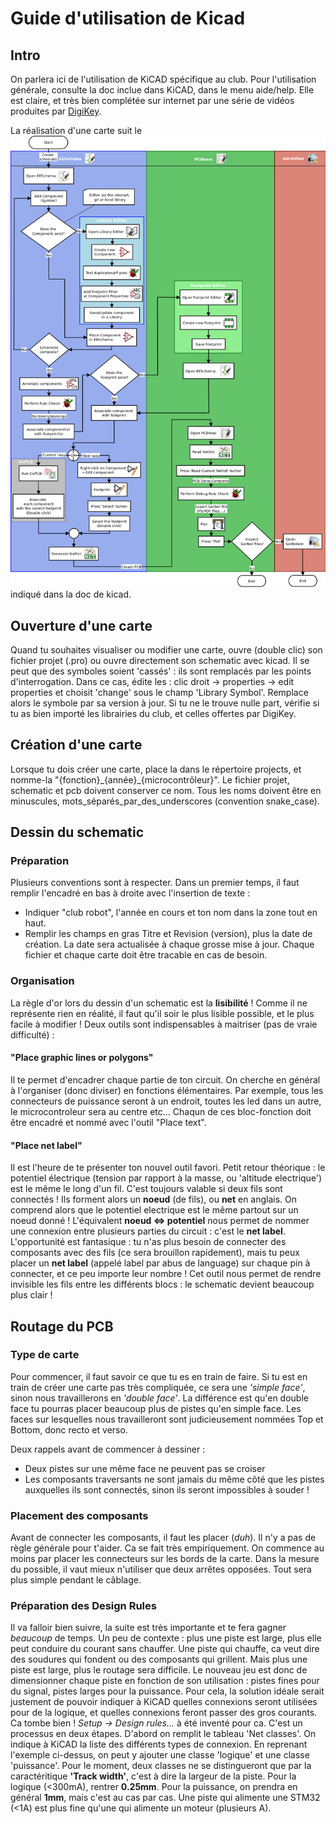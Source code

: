 # Guide d'utilisation de Kicad

## Intro
On parlera ici de l'utilisation de KiCAD spécifique au club. Pour l'utilisation générale, consulte la doc inclue dans KiCAD, dans le menu aide/help. Elle est claire, et très bien complétée sur internet par une série de vidéos produites par [DigiKey](https://www.youtube.com/watch?v=vaCVh2SAZY4&index=9&list=PLEBQazB0HUyR24ckSZ5u05TZHV9khgA1O&t=0s). 

La réalisation d'une carte suit le ![workflow](../../assets/kicad/kicad_flowchart.png) indiqué dans la doc de kicad. 

## Ouverture d'une carte
Quand tu souhaites visualiser ou modifier une carte, ouvre (double clic) son fichier projet (.pro) ou ouvre directement son schematic avec kicad. Il se peut que des symboles soient 'cassés' : ils sont remplacés par les points d'interrogation. Dans ce cas, édite les : clic droit -> properties -> edit properties et choisit 'change' sous le champ 'Library Symbol'. Remplace alors le symbole par sa version à jour. Si tu ne le trouve nulle part, vérifie si tu as bien importé les librairies du club, et celles offertes par DigiKey.

## Création d'une carte
Lorsque tu dois créer une carte, place la dans le répertoire projects, et nomme-la "\{fonction\}\_\{année\}\_\{microcontrôleur\}". Le fichier projet, schematic et pcb doivent conserver ce nom. Tous les noms doivent être en minuscules, mots_séparés_par_des_underscores (convention snake_case).

## Dessin du schematic

### Préparation
Plusieurs conventions sont à respecter. Dans un premier temps, il faut remplir l'encadré en bas à droite avec l'insertion de texte : 
- Indiquer "club robot", l'année en cours et ton nom dans la zone tout en haut.
- Remplir les champs en gras Titre et Revision (version), plus la date de création. La date sera actualisée à chaque grosse mise à jour.
Chaque fichier et chaque carte doit être tracable en cas de besoin.

### Organisation
La règle d'or lors du dessin d'un schematic est la **lisibilité** ! Comme il ne représente rien en réalité, il faut qu'il soir le plus lisible possible, et le plus facile à modifier !
Deux outils sont indispensables à maitriser (pas de vraie difficulté) : 

#### "Place graphic lines or polygons"
Il te permet d'encadrer chaque partie de ton circuit. On cherche en général à l'organiser (donc diviser) en fonctions élémentaires. Par exemple, tous les connecteurs de puissance seront à un endroit, toutes les led dans un autre, le microcontroleur sera au centre etc... Chaqun de ces bloc-fonction doit être encadré et nommé avec l'outil "Place text".

#### "Place net label"
Il est l'heure de te présenter ton nouvel outil favori. Petit retour théorique : le potentiel électrique (tension par rapport à la masse, ou 'altitude electrique') est le même le long d'un fil. C'est toujours valable si deux fils sont connectés ! Ils forment alors un **noeud** (de fils), ou **net** en anglais. On comprend alors que le potentiel electrique est le même partout sur un noeud donné ! L'équivalent **noeud <=> potentiel** nous permet de nommer une connexion entre plusieurs parties du circuit : c'est le **net label**. L'opportunité est fantasique : tu n'as plus besoin de connecter des composants avec des fils (ce sera brouillon rapidement), mais tu peux placer un **net label** (appelé label par abus de language) sur chaque pin à connecter, et ce peu importe leur nombre ! Cet outil nous permet de rendre invisible les fils entre les différents blocs : le schematic devient beaucoup plus clair ! 


## Routage du PCB

### Type de carte
Pour commencer, il faut savoir ce que tu es en train de faire. Si tu est en train de créer une carte pas très compliquée, ce sera une *'simple face'*, sinon nous travaillerons en *'double face'*. La différence est qu'en double face tu pourras placer beaucoup plus de pistes qu'en simple face. Les faces sur lesquelles nous travailleront sont judicieusement nommées Top et Bottom, donc recto et verso. 

Deux rappels avant de commencer à dessiner : 
- Deux pistes sur une même face ne peuvent pas se croiser
- Les composants traversants ne sont jamais du même côté que les pistes auxquelles ils sont connectés, sinon ils seront impossibles à souder !

### Placement des composants
Avant de connecter les composants, il faut les placer (*duh*). Il n'y a pas de règle générale pour t'aider. Ca se fait très empiriquement. On commence au moins par placer les connecteurs sur les bords de la carte. Dans la mesure du possible, il vaut mieux n'utiliser que deux arrêtes opposées. Tout sera plus simple pendant le câblage.

### Préparation des **Design Rules**
Il va falloir bien suivre, la suite est très importante et te fera gagner *beaucoup* de temps. Un peu de contexte : plus une piste est large, plus elle peut conduire du courant sans chauffer. Une piste qui chauffe, ca veut dire des soudures qui fondent ou des composants qui grillent. Mais plus une piste est large, plus le routage sera difficile. Le nouveau jeu est donc de dimensionner chaque piste en fonction de son utilisation : pistes fines pour du signal, pistes larges pour la puissance.
Pour cela, la solution idéale serait justement de pouvoir indiquer à KiCAD quelles connexions seront utilisées pour de la logique, et quelles connexions feront passer des gros courants. Ca tombe bien ! *Setup -> Design rules...* à été inventé pour ca. C'est un processus en deux étapes. 
D'abord on remplit le tableau 'Net classes'. On indique à KiCAD la liste des différents types de connexion. En reprenant l'exemple ci-dessus, on peut y ajouter une classe 'logique' et une classe 'puissance'. Pour le moment, deux classes ne se distingueront que par la caractéritique **'Track width'**, c'est à dire la largeur de la piste. Pour la logique (<300mA), rentrer **0.25mm**. Pour la puissance, on prendra en général **1mm**, mais c'est au cas par cas. Une piste qui alimente une STM32 (<1A) est plus fine qu'une qui alimente un moteur (plusieurs A). 
